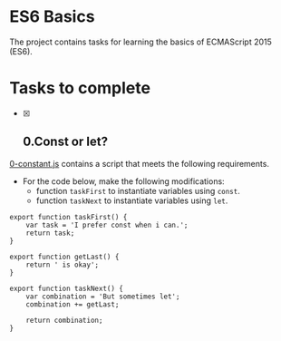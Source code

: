 # ES6 Basics
The project contains tasks for learning the basics of ECMAScript 2015 (ES6).

# Tasks to complete
- [x] ## 0.Const or let?
<u>0-constant.js</u> contains a script that meets the following requirements.
- For the code below, make the following modifications:
    * function `taskFirst` to instantiate variables using `const`.
    * function `taskNext` to instantiate variables using `let`.
``` 
export function taskFirst() {
    var task = 'I prefer const when i can.';
    return task;
}

export function getLast() {
    return ' is okay';
}

export function taskNext() {
    var combination = 'But sometimes let';
    combination += getLast;

    return combination;
} 
```



